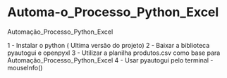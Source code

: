 # Automa-o_Processo_Python_Excel
Automação_Processo_Python_Excel

1 - Instalar o python ( Ultima versão do projeto) 
2 - Baixar a biblioteca pyautogui e openpyxl
3 - Utilizar a planilha produtos.csv como base para Automação_Processo_Python_Excel
4 - Usar pyautogui pelo terminal - mouseInfo()
